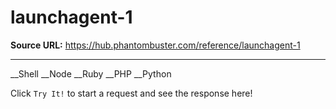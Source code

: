 # launchagent-1

**Source URL:** https://hub.phantombuster.com/reference/launchagent-1

---

__Shell __Node __Ruby __PHP __Python

Click `Try It!` to start a request and see the response here!